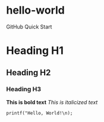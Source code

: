 # hello-world
GitHub Quick Start

#    Heading H1
##   Heading H2
###  Heading H3

**This is bold text**
*This is italicized text*

`printf("Hello, World!\n);`
  
